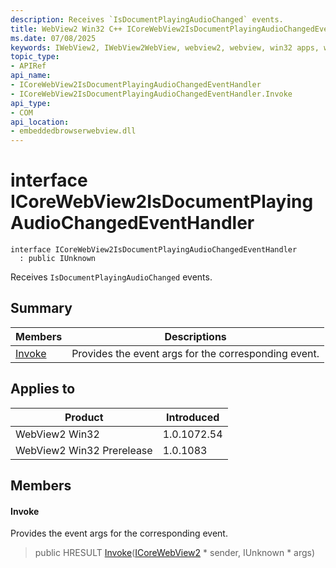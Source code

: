 ```yaml
---
description: Receives `IsDocumentPlayingAudioChanged` events.
title: WebView2 Win32 C++ ICoreWebView2IsDocumentPlayingAudioChangedEventHandler
ms.date: 07/08/2025
keywords: IWebView2, IWebView2WebView, webview2, webview, win32 apps, win32, edge, ICoreWebView2, ICoreWebView2Controller, browser control, edge html, ICoreWebView2IsDocumentPlayingAudioChangedEventHandler
topic_type: 
- APIRef
api_name:
- ICoreWebView2IsDocumentPlayingAudioChangedEventHandler
- ICoreWebView2IsDocumentPlayingAudioChangedEventHandler.Invoke
api_type:
- COM
api_location:
- embeddedbrowserwebview.dll
---
```


# interface ICoreWebView2IsDocumentPlayingAudioChangedEventHandler

```
interface ICoreWebView2IsDocumentPlayingAudioChangedEventHandler
  : public IUnknown
```

Receives `IsDocumentPlayingAudioChanged` events.

## Summary

 Members                        | Descriptions
--------------------------------|---------------------------------------------
[Invoke](#invoke) | Provides the event args for the corresponding event.

## Applies to

Product                         | Introduced
--------------------------------|---------------------------------------------
WebView2 Win32            |    1.0.1072.54
WebView2 Win32 Prerelease |    1.0.1083

## Members

#### Invoke

Provides the event args for the corresponding event.

> public HRESULT [Invoke](#invoke)([ICoreWebView2](icorewebview2.md#icorewebview2) * sender, IUnknown * args)

